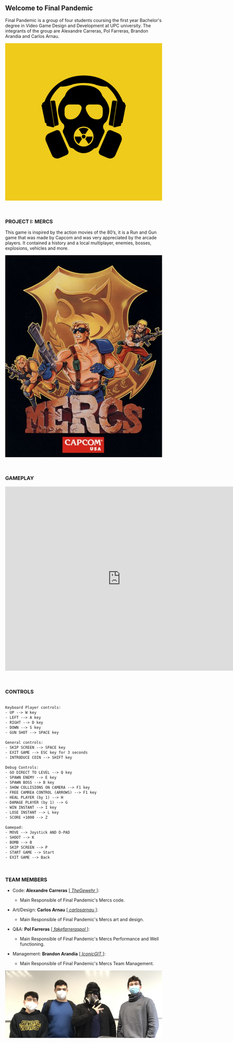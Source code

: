 ## Welcome to Final Pandemic

Final Pandemic is a group of four students coursing the first year Bachelor's degree in Video Game Design and Development at UPC university. The integrants of the group are Alexandre Carreras, Pol Farreras, Brandon Arandia and Carlos Arnau.

![](logo.png)

<p>&nbsp;</p>

### PROJECT I: MERCS

This game is inspired by the action movies of the 80’s, it is a Run and Gun game that was made by Capcom and was very appreciated by the arcade players. It contained a history and a local multiplayer, enemies, bosses, explosions, vehicles and more. 

![](mercs_cover.jpg)

<p>&nbsp;</p>

### GAMEPLAY

<iframe width="740" height="590" src="https://youtu.be/fz9yPvX4ZoQ" frameborder="0" allowfullscreen></iframe>

<p>&nbsp;</p>

### CONTROLS
~~~~~~~~~~~~~~~

Keyboard Player controls:
- UP --> W key
- LEFT --> A key
- RIGHT --> D key
- DOWN --> S key
- GUN SHOT --> SPACE key

General controls:
- SKIP SCREEN --> SPACE key
- EXIT GAME --> ESC key for 3 seconds
- INTRODUCE COIN --> SHIFT key

Debug Controls:
- GO DIRECT TO LEVEL --> Q key
- SPAWN ENEMY --> E key
- SPAWN BOSS --> B key
- SHOW COLLISIONS ON CAMERA --> F1 key
- FREE CAMREA CONTROL (ARROWS) --> F1 key
- HEAL PLAYER (by 1) --> H
- DAMAGE PLAYER (by 1) --> G
- WIN INSTANT --> I key
- LOSE INSTANT --> L key
- SCORE +1000 --> Z

Gamepad:
- MOVE --> Joystick AND D-PAD
- SHOOT --> K
- BOMB --> B
- SKIP SCREEN --> P
- START GAME --> Start
- EXIT GAME --> Back

~~~~~~~~~~~~~~~

<p>&nbsp;</p>

### TEAM MEMBERS

- Code: **Alexandre Carreras** [[ _TheGewehr_ ](https://github.com/TheGewehr)]:
  - Main Responsible of Final Pandemic's Mercs code.

- Art/Design: **Carlos Arnau** [[ _carlosarnau_ ](https://github.com/carlosarnau)]:
  - Main Responsible of Final Pandemic's Mercs art and design.

- Q&A: **Pol Farreras** [[ _fakefarreraspol_ ](https://github.com/fakefarreraspol)]:
  - Main Responsible of Final Pandemic's Mercs Performance and Well functioning.

- Management: **Brandon Arandia** [[ _IconicGIT_ ](https://github.com/IconicGIT)]:
  - Main Responsible of Final Pandemic's Mercs Team Management.

![](team_photo.jfif)
